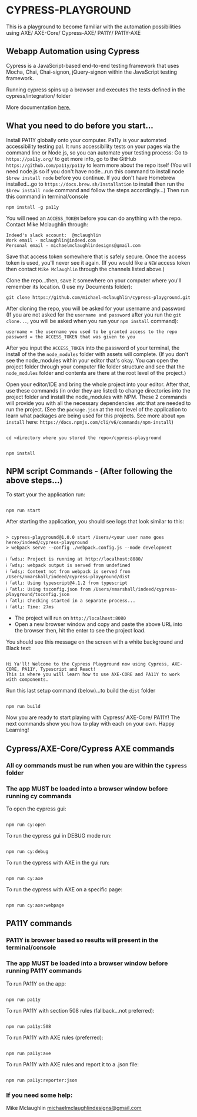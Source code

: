 # CYPRESS-PLAYGROUND

This is a playground to become familiar with the automation possibilities using AXE/ AXE-Core/ Cypress-AXE/ PA11Y/ PA11Y-AXE

## Webapp Automation using Cypress

Cypress is a JavaScript-based end-to-end testing framework that uses Mocha, Chai, Chai-signon, jQuery-signon within the JavaScript testing framework.

Running cypress spins up a browser and executes the tests defined in the cypress/integration/ folder

More documentation [here.](https://docs.cypress.io/guides/overview/why-cypress.html#In-a-nutshell)

## What you need to do before you start...

Install PA11Y globally onto your computer. Pa11y is your automated accessibility testing pal. It runs accessibility tests on your pages via the command line or Node.js, so you can automate your testing process:
Go to `https://pa11y.org/` to get more info, go to the GitHub `https://github.com/pa11y/pa11y` to learn more about the repo itself (You will need node.js so if you don't have node...run this command to install node `$brew install node` before you continue. If you don't have Homebrew installed...go to `https://docs.brew.sh/Installation` to install then run the `$brew install node` command and follow the steps accordingly...) Then run this command in terminal/console

```
npm install -g pa11y
```

You will need an `ACCESS_TOKEN` before you can do anything with the repo. Contact Mike Mclaughlin through:

```
Indeed's slack account:  @mclaughlin
Work email - mclaughlin@indeed.com
Personal email - michaelmclaughlindesigns@gmail.com
```

Save that access token somewhere that is safely secure. Once the access token is used, you'll never see it again. (If you would like a `NEW` access token then contact `Mike Mclaughlin` through the channels listed above.)

Clone the repo...then, save it somewhere on your computer where you'll remember its location. (I use my Documents folder):

```
git clone https://github.com/michael-mclaughlin/cypress-playground.git
```

After cloning the repo, you will be asked for your username and password (If you are not asked for the `username and password` after you run the `git clone...`, you will be asked when you run your `npm install` command):

```
username = the username you used to be granted access to the repo
password = the ACCESS_TOKEN that was given to you
```

After you input the `ACCESS_TOKEN` into the password of your terminal, the install of the the `node_modules` folder with assets will complete. (If you don't see the node_modules within your editor that's okay. You can open the project folder through your computer file folder structure and see that the `node_modules` folder and contents are there at the root level of the project.)

Open your editor/IDE and bring the whole project into your editor.
After that, use these commands (in order they are listed) to change directories into the project folder and install the node_modules with NPM.
These 2 commands will provide you with all the necessary dependencies .etc that are needed to run the project. (See the `package.json` at the root level of the application to learn what packages are being used for this projects. See more about `npm install` here: `https://docs.npmjs.com/cli/v6/commands/npm-install`)

```

cd <directory where you stored the repo>/cypress-playground

```

```

npm install

```

## NPM script Commands - (After following the above steps...)

To start your the application run:

```

npm run start

```

After starting the application, you should see logs that look similar to this:

```

> cypress-playground@1.0.0 start /Users/<your user name goes here>/indeed/cypress-playground
> webpack serve --config ./webpack.config.js --mode development

ℹ ｢wds｣: Project is running at http://localhost:8080/
ℹ ｢wds｣: webpack output is served from undefined
ℹ ｢wds｣: Content not from webpack is served from /Users/nmarshall/indeed/cypress-playground/dist
ℹ ｢atl｣: Using typescript@4.1.2 from typescript
ℹ ｢atl｣: Using tsconfig.json from /Users/nmarshall/indeed/cypress-playground/tsconfig.json
ℹ ｢atl｣: Checking started in a separate process...
ℹ ｢atl｣: Time: 27ms

```

-   The project will run on `http://localhost:8080`
-   Open a new browser window and copy and paste the above URL into the browser then, hit the enter to see the project load.

You should see this message on the screen with a white background and Black text:

```

Hi Ya'll! Welcome to the Cypress Playground now using Cypress, AXE-CORE, PA11Y, Typescript and React!
This is where you will learn how to use AXE-CORE and PA11Y to work with components.

```

Run this last setup command (below)...to build the `dist` folder

```

npm run build

```

Now you are ready to start playing with Cypress/ AXE-Core/ PA11Y!
The next commands show you how to play with each on your own. Happy Learning!

## Cypress/AXE-Core/Cypress AXE commands

### All cy commands must be run when you are within the `Cypress` folder

### The app MUST be loaded into a browser window before running cy commands

To open the cypress gui:

```

npm run cy:open

```

To run the cypress gui in DEBUG mode run:

```

npm run cy:debug

```

To run the cypress with AXE in the gui run:

```

npm run cy:axe

```

To run the cypress with AXE on a specific page:

```

npm run cy:axe:webpage

```

## PA11Y commands

### PA11Y is browser based so results will present in the terminal/console

### The app MUST be loaded into a browser window before running PA11Y commands

To run PA11Y on the app:

```

npm run pa11y

```

To run PA11Y with section 508 rules (fallback...not preferred):

```

npm run pa11y:508

```

To run PA11Y with AXE rules (preferred):

```

npm run pa11y:axe

```

To run PA11Y with AXE rules and report it to a .json file:

```

npm run pa11y:reporter:json

```

### If you need some help:

Mike Mclaughlin
michaelmclaughlindesigns@gmail.com

```

```
